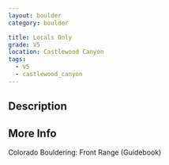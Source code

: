 ```yaml
---
layout: boulder
category: boulder

title: Locals Only
grade: V5
location: Castlewood Canyon
tags:
  - v5
  - castlewood_canyon
---
```


## Description


## More Info
Colorado Bouldering: Front Range (Guidebook)
